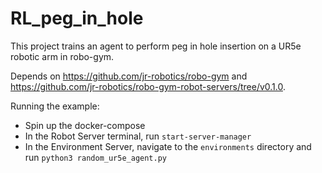 # RL_peg_in_hole

This project trains an agent to perform peg in hole insertion on a UR5e robotic arm in robo-gym.

Depends on https://github.com/jr-robotics/robo-gym and https://github.com/jr-robotics/robo-gym-robot-servers/tree/v0.1.0.

Running the example:
- Spin up the docker-compose
- In the Robot Server terminal, run `start-server-manager`
- In the Environment Server, navigate to the `environments` directory and run `python3 random_ur5e_agent.py`